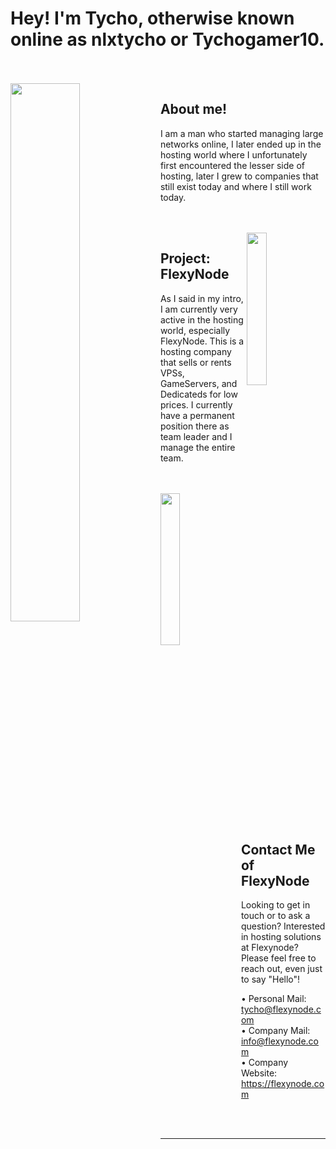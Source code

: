 # Hey! I'm Tycho, otherwise known online as nlxtycho or Tychogamer10.

<br>
<br>

<img align="left" width="47%" src="https://metallicgloss.com/assets/imgs/github/programming.svg">

## About me!

I am a man who started managing large networks online, I later ended up in the hosting world where I unfortunately first encountered the lesser side of hosting, later I grew to companies that still exist today and where I still work today.

<br>
<br>

<img align="right" width="25%" src="[https://metallicgloss.com/assets/imgs/github/desk.svg](https://flexynode.com/templates/lagom2/assets/img/logo/logo_small_inverse.1251684044.png)">

## Project: FlexyNode

As I said in my intro, I am currently very active in the hosting world, especially FlexyNode. This is a hosting company that sells or rents VPSs, GameServers, and Dedicateds for low prices. I currently have a permanent position there as team leader and I manage the entire team.

<br>
<br>

<img align="left" width="25%" src="https://flexynode.com/templates/lagom2/assets/img/logo/logo_small_inverse.1251684044.png">

## Contact Me of FlexyNode

Looking to get in touch or to ask a question? Interested in hosting solutions at Flexynode? Please feel free to reach out, even just to say "Hello"!
    
• Personal Mail: [tycho@flexynode.com](https://flexynode.com)
<br>
• Company Mail: [info@flexynode.com](https://flexynode.com)
<br>
• Company Website: https://flexynode.com

<br>
<br>

---
